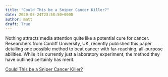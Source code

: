 ```yaml
---
title: "Could This be a Sniper Cancer Killer?"
date: 2020-03-24T23:58:50+0000
author: matt
draft: True
---
```

Nothing attracts media attention quite like a potential cure for cancer. Researchers from Cardiff University, UK, recently published this paper detailing one possible method to beat cancer with far-reaching, all-purpose abilities. While it is currently just a laboratory experiment, the method they have outlined certainly has merit.
 

[ Could This be a Sniper Cancer Killer? ]( https://www.swissre.com/reinsurance/life-and-health/reinsurance/cancer-risks/could-this-be-sniper-cancer-killer.html )
